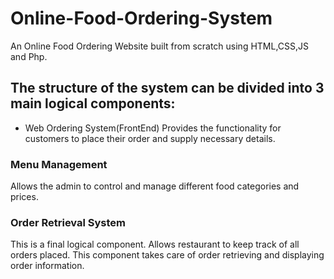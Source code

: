 # Online-Food-Ordering-System
An Online Food Ordering Website built from scratch using HTML,CSS,JS and Php.

## The structure of the system can be divided into 3 main logical components:
* Web Ordering System(FrontEnd)
Provides the functionality for customers to place their order and supply necessary details.
### Menu Management
Allows the admin to control and manage different food categories and prices.
### Order Retrieval System
This is a final logical component. Allows restaurant to keep track of all orders placed. 
This component takes care of order retrieving and displaying order information.


